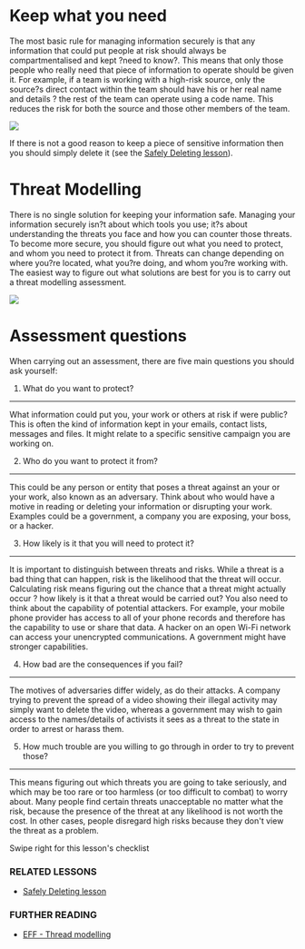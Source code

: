 Keep what you need
==================

The most basic rule for managing information securely is that any
information that could put people at risk should always be
compartmentalised and kept ?need to know?. This means that only those
people who really need that piece of information to operate should be
given it. For example, if a team is working with a high-risk source,
only the source?s direct contact within the team should have his or her
real name and details ? the rest of the team can operate using a code
name. This reduces the risk for both the source and those other members
of the team.

![](managing_information1.png)

If there is not a good reason to keep a piece of sensitive information
then you should simply delete it (see the [Safely Deleting
lesson](umbrella://lesson/safely-deleting)).

Threat Modelling
================

There is no single solution for keeping your information safe. Managing
your information securely isn?t about which tools you use; it?s about
understanding the threats you face and how you can counter those
threats. To become more secure, you should figure out what you need to
protect, and whom you need to protect it from. Threats can change
depending on where you?re located, what you?re doing, and whom you?re
working with. The easiest way to figure out what solutions are best for
you is to carry out a threat modelling assessment.

![](managing_information2.png)

Assessment questions
====================

When carrying out an assessment, there are five main questions you
should ask yourself:

1. What do you want to protect?
-------------------------------

What information could put you, your work or others at risk if were
public? This is often the kind of information kept in your emails,
contact lists, messages and files. It might relate to a specific
sensitive campaign you are working on.

2. Who do you want to protect it from?
--------------------------------------

This could be any person or entity that poses a threat against an your
or your work, also known as an adversary. Think about who would have a
motive in reading or deleting your information or disrupting your work.
Examples could be a government, a company you are exposing, your boss,
or a hacker.

3. How likely is it that you will need to protect it?
-----------------------------------------------------

It is important to distinguish between threats and risks. While a threat
is a bad thing that can happen, risk is the likelihood that the threat
will occur. Calculating risk means figuring out the chance that a threat
might actually occur ? how likely is it that a threat would be carried
out? You also need to think about the capability of potential attackers.
For example, your mobile phone provider has access to all of your phone
records and therefore has the capability to use or share that data. A
hacker on an open Wi-Fi network can access your unencrypted
communications. A government might have stronger capabilities.

4. How bad are the consequences if you fail?
--------------------------------------------

The motives of adversaries differ widely, as do their attacks. A company
trying to prevent the spread of a video showing their illegal activity
may simply want to delete the video, whereas a government may wish to
gain access to the names/details of activists it sees as a threat to the
state in order to arrest or harass them.

5. How much trouble are you willing to go through in order to try to prevent those?
-----------------------------------------------------------------------------------

This means figuring out which threats you are going to take seriously,
and which may be too rare or too harmless (or too difficult to combat)
to worry about. Many people find certain threats unacceptable no matter
what the risk, because the presence of the threat at any likelihood is
not worth the cost. In other cases, people disregard high risks because
they don't view the threat as a problem.

Swipe right for this lesson's checklist

### RELATED LESSONS

-   [Safely Deleting lesson](umbrella://lesson/safely-deleting)

### FURTHER READING

-   [EFF - Thread
    modelling](https://ssd.eff.org/en/module/introduction-threat-modeling)

